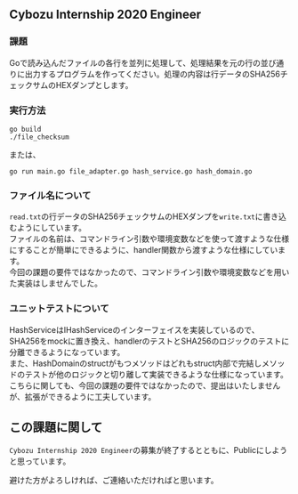 ## Cybozu Internship 2020 Engineer

### 課題
Goで読み込んだファイルの各行を並列に処理して、処理結果を元の行の並び通りに出力するプログラムを作ってください。処理の内容は行データのSHA256チェックサムのHEXダンプとします。

### 実行方法
```
go build
./file_checksum
```

または、
```
go run main.go file_adapter.go hash_service.go hash_domain.go
```

### ファイル名について
`read.txt`の行データのSHA256チェックサムのHEXダンプを`write.txt`に書き込むようにしています。  
ファイルの名前は、コマンドライン引数や環境変数などを使って渡すような仕様にすることが簡単にできるように、handler関数から渡すような仕様にしています。  
今回の課題の要件ではなかったので、コマンドライン引数や環境変数などを用いた実装はしませんでした。  

### ユニットテストについて
HashServiceはIHashServiceのインターフェイスを実装しているので、
SHA256をmockに置き換え、handlerのテストとSHA256のロジックのテストに分離できるようになっています。  
また、HashDomainのstructがもつメソッドはどれもstruct内部で完結しメソッドのテストが他のロジックと切り離して実装できるような仕様になっています。  
こちらに関しても、今回の課題の要件ではなかったので、提出はいたしませんが、拡張ができるように工夫しています。  

## この課題に関して
`Cybozu Internship 2020 Engineer`の募集が終了するとともに、Publicにしようと思っています。

避けた方がよろしければ、ご連絡いただければと思います。
